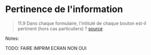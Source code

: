 <!-- .slide: class="with-code-bg-dark" -->

# Pertinence de l'information

> 11.9 Dans chaque formulaire, l'intitulé de chaque bouton est-il pertinent (hors cas particuliers) ?
> [source]()

Notes:

TODO: FAIRE IMPRIM ECRAN NON OUI
